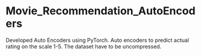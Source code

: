 # Movie_Recommendation_AutoEncoders
Developed Auto Encoders using PyTorch.
Auto encoders to predict actual rating on the scale 1-5.
The dataset have to be uncompressed.
